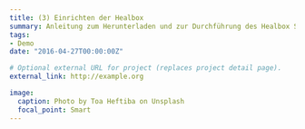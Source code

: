 ```yaml
---
title: (3) Einrichten der Healbox
summary: Anleitung zum Herunterladen und zur Durchführung des Healbox Skripts
tags:
- Demo
date: "2016-04-27T00:00:00Z"

# Optional external URL for project (replaces project detail page).
external_link: http://example.org

image:
  caption: Photo by Toa Heftiba on Unsplash
  focal_point: Smart
---
```

